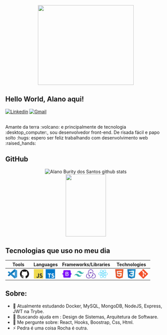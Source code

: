
<p align="center">
<img src="https://user-images.githubusercontent.com/53114757/186635038-9a8fc243-a75c-471c-8e2c-310ec84f1ed2.gif" width="300" height="250"/>
</p>

## Hello World, Alano aqui!
[![Linkedin](https://img.shields.io/badge/-LinkedIn-blue?style=flat&logo=Linkedin&logoColor=white)](https://www.linkedin.com/in/alanoburity/)
[![Gmail](https://img.shields.io/badge/-Gmail-c14438?style=flat&logo=Gmail&logoColor=white)](mailto:alanogeol@gmail.com?subject=From%20GitHub&&body=Hi,%20there.%20Found%20you%20on%20GitHub!%20Let's%20talk%20about...)

<br>
Amante da terra :volcano: e principalmente de tecnologia :desktop_computer:, sou desenvolvedor front-end.
De risada fácil e papo solto :hugs: espero ser feliz trabalhando com desenvolvimento web :raised_hands:

## GitHub
<div align="center">  
  <img width="49%" height="195px" src="https://github-readme-stats.vercel.app/api?username=AlanoBurity&show_icons=true&count_private=true&hide_border=true&title_color=00bfbf&icon_color=00bfbf&text_color=c9d1d9&bg_color=0d1117" alt="Alano Burity dos Santos github stats" /> 
  <img width="50%" height="195px" src="https://github-readme-stats.vercel.app/api/top-langs/?username=AlanoBurity&layout=compact&hide_border=true&title_color=00bfbf&text_color=00bfbf&bg_color=0d1117" />
</div>

## Tecnologias que uso no meu dia
<div align="center">

| Tools  | Languages | Frameworks/Libraries  | Technologies |  
|---|---|---|---|
|<img align="center" src="https://github.com/devicons/devicon/blob/master/icons/vscode/vscode-original.svg" width="30" height="30"/>&nbsp;&nbsp;<img align="center" src="https://github.com/devicons/devicon/blob/master/icons/github/github-original.svg" width="30" height="30"/>|<img align="center" src="https://github.com/devicons/devicon/blob/master/icons/javascript/javascript-original.svg" width="30" height="30"/>&nbsp;&nbsp;<img align="center" src="https://github.com/devicons/devicon/blob/master/icons/typescript/typescript-original.svg" width="30" height="30"/>|<img align="center" src="https://github.com/devicons/devicon/blob/master/icons/bootstrap/bootstrap-original.svg" width="30" height="30"/>&nbsp;&nbsp;<img align="center" src="https://github.com/devicons/devicon/blob/master/icons/tailwindcss/tailwindcss-plain.svg" width="30" height="30"/>&nbsp;&nbsp;<img align="center" src="https://github.com/devicons/devicon/blob/master/icons/redux/redux-original.svg" width="30" height="30"/>&nbsp;&nbsp;<img align="center" src="https://github.com/devicons/devicon/blob/master/icons/react/react-original.svg" width="30" height="30"/>|<img align="center" src="https://github.com/devicons/devicon/blob/master/icons/html5/html5-original.svg" width="30" height="30"/>&nbsp;&nbsp;<img align="center" src="https://github.com/devicons/devicon/blob/master/icons/css3/css3-original.svg" width="30" height="30"/>&nbsp;&nbsp;<img align="center" src="https://github.com/devicons/devicon/blob/master/icons/git/git-original.svg" width="30" height="30"/>|

</div>
  
</div>


## Sobre: 
- 🌱 Atualmente estudando Docker, MySQL, MongoDB, NodeJS, Express, JWT na Trybe.
- 🤔 Buscando ajuda em : Design de Sistemas, Arquitetura de Software.
- 💬 Me pergunte sobre: React,  Hooks, Boostrap, Css, Html.
- ⚡ Pedra é uma coisa Rocha é outra.
